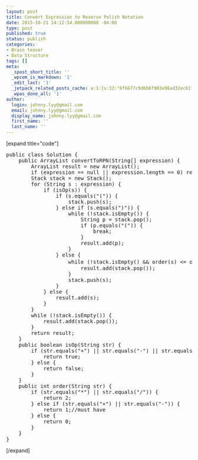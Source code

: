 ```yaml
---
layout: post
title: Convert Expression to Reverse Polish Notation
date: 2015-10-21 14:12:54.000000000 -04:00
type: post
published: true
status: publish
categories:
- Brain teaser
- Data Structure
tags: []
meta:
  _spost_short_title: ''
  _wpcom_is_markdown: '1'
  _edit_last: '1'
  _jetpack_related_posts_cache: a:1:{s:32:"8f6677c9d6b0f903e98ad32ec61f8deb";a:2:{s:7:"expires";i:1468064125;s:7:"payload";a:3:{i:0;a:1:{s:2:"id";i:516;}i:1;a:1:{s:2:"id";i:1789;}i:2;a:1:{s:2:"id";i:1071;}}}}
  _wpas_done_all: '1'
author:
  login: johnny.lyy@gmail.com
  email: johnny.lyy@gmail.com
  display_name: johnny.lyy@gmail.com
  first_name: ''
  last_name: ''
---
```

<p>[expand title="code"]</p>
<pre>
public class Solution {
    public ArrayList<string> convertToRPN(String[] expression) {
        ArrayList<string> result = new ArrayList<string>();
        if (expression == null || expression.length == 0) return result;        
        Stack<string> stack = new Stack<string>();
        for (String s : expression) {
            if (isOp(s)) {
                if (s.equals("(")) {
                    stack.push(s);
                } else if (s.equals(")")) {
                    while (!stack.isEmpty()) {
                        String p = stack.pop();
                        if (p.equals("(")) {
                            break;
                        }
                        result.add(p);
                    }
                } else {
                    while (!stack.isEmpty() && order(s) <= order(stack.peek())) {// <= not < 因为如果s与stack.peek()相同order的话，我们要先处理栈里的，因为栈里的operator在表达式左边. 注意区分从左边开始处理和从右边开始处理 此处的<和<=
                        result.add(stack.pop());
                    }
                    stack.push(s);
                }
            } else {
                result.add(s);
            }
        }
        while (!stack.isEmpty()) {
            result.add(stack.pop());
        }
        return result;
    }
    public boolean isOp(String str) {
        if (str.equals("+") || str.equals("-") || str.equals("*") || str.equals("/") || str.equals("(") || str.equals(")")) {
            return true;
        } else {
            return false;
        }
    }
    public int order(String str) {
        if (str.equals("*") || str.equals("/")) {
            return 2;
        } else if (str.equals("+") || str.equals("-")) {
            return 1;//must have
        } else {
            return 0;
        }
    }
}
</string></string></string></string></string></pre>
<p>[/expand]</p>
